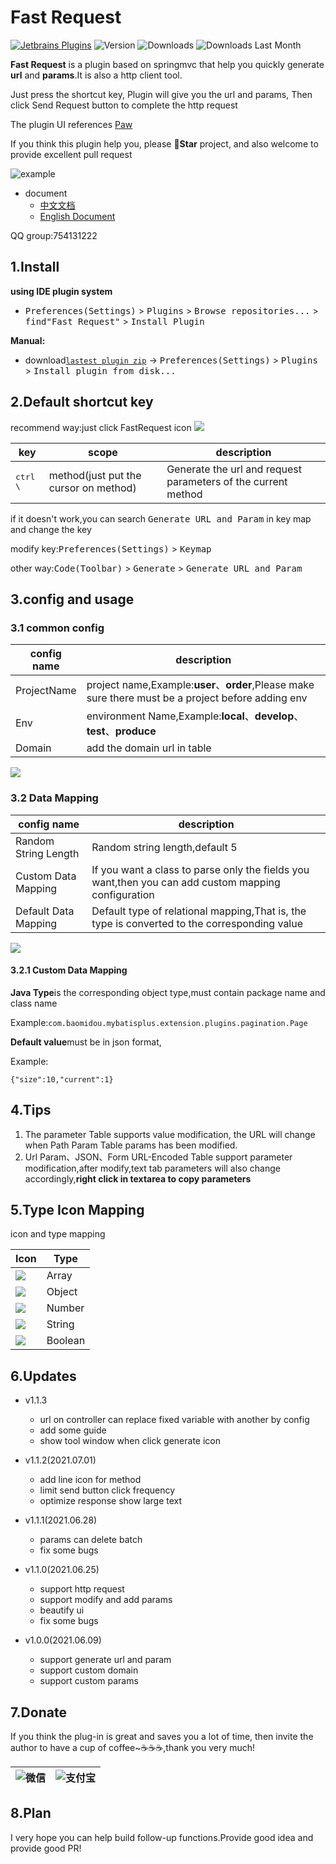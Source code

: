 # Fast Request

[![Jetbrains Plugins][plugin-img]][plugin]
![Version](http://phpstorm.espend.de/badge/16988/version)
![Downloads](http://phpstorm.espend.de/badge/16988/downloads)
![Downloads Last Month](http://phpstorm.espend.de/badge/16988/last-month)

**Fast Request** is a plugin based on springmvc that help you quickly generate **url** and **params**.It is also a http client tool.

Just press the shortcut key, Plugin will give you the url and params, Then click Send Request button to complete the http request

The plugin UI references [Paw](https://paw.cloud/)

If you think this plugin help you, please **🌟Star** project, and also welcome to provide excellent pull request

![example](./screenshot/example.gif)

- document
    * [中文文档](README.zh_CN.md)
    * [English Document](README.md)

QQ group:754131222  
  
## 1.Install
**using IDE plugin system**
- <kbd>Preferences(Settings)</kbd> > <kbd>Plugins</kbd> > <kbd>Browse repositories...</kbd> > <kbd>find"Fast Request"</kbd> > <kbd>Install Plugin</kbd>

**Manual:**
- download[`lastest plugin zip`][latest-release] -> <kbd>Preferences(Settings)</kbd> > <kbd>Plugins</kbd> > <kbd>Install plugin from disk...</kbd>


## 2.Default shortcut key
recommend way:just click FastRequest icon
![](./screenshot/methodIcon.png)


|key|scope|description|
| --- | --- | --- |
| <kbd> ctrl \ </kbd> | method(just put the cursor on method) | Generate the url and request parameters of the current method |

if it doesn't work,you can search <kbd>Generate URL and Param</kbd> in key map and change the key

modify key:<kbd>Preferences(Settings)</kbd> > <kbd>Keymap</kbd>

other way:<kbd>Code(Toolbar)</kbd> > <kbd>Generate</kbd> > <kbd>Generate URL and Param</kbd>




## 3.config and usage
### 3.1 common config
|config name|description|
| --- | --- |
|ProjectName|project name,Example:**user**、**order**,Please make sure there must be a project before adding env|
|Env|environment Name,Example:**local**、**develop**、**test**、**produce**|
|Domain|add the domain url in table|

![](./screenshot/commonConfig.png)

### 3.2 Data Mapping
|config name|description|
| --- | --- |
|Random String Length|Random string length,default 5|
|Custom Data Mapping|If you want a class to parse only the fields you want,then you can add custom mapping configuration|
|Default Data Mapping|Default type of relational mapping,That is, the type is converted to the corresponding value|

![](./screenshot/dataMapping.png)

#### 3.2.1 Custom Data Mapping
**Java Type**is the corresponding object type,must contain package name and class name

Example:`com.baomidou.mybatisplus.extension.plugins.pagination.Page`

**Default value**must be in json format,

Example:
```
{"size":10,"current":1}
```

## 4.Tips
1. The parameter Table supports value modification,  the URL will change when Path Param Table params has been modified.
2. Url Param、JSON、Form URL-Encoded Table support parameter modification,after modify,text tab parameters will also change accordingly,**right click in textarea to copy parameters**
## 5.Type Icon Mapping
icon and type mapping

|Icon|Type|
| --- | --- | 
|![](./screenshot/icon/array.svg)  |Array  |
|![](./screenshot/icon/object.svg) |Object |
|![](./screenshot/icon/number.svg) |Number |
|![](./screenshot/icon/string.svg) |String |
|![](./screenshot/icon/boolean.svg)|Boolean|

## 6.Updates
- v1.1.3
  * url on controller can replace fixed variable with another by config
  * add some guide
  * show tool window when click generate icon
- v1.1.2(2021.07.01)
  * add line icon for method
  * limit send button click frequency
  * optimize response show large text

- v1.1.1(2021.06.28)
  * params can delete batch
  * fix some bugs
- v1.1.0(2021.06.25)
  * support http request
  * support modify and add params
  * beautify ui
  * fix some bugs
- v1.0.0(2021.06.09)
  * support generate url and param
  * support custom domain
  * support custom params

## 7.Donate
If you think the plug-in is great and saves you a lot of time, then invite the author to have a cup of coffee~☕☕☕,thank you very much!

| ![微信](./screenshot/pay/wechat.jpg) | ![支付宝](./screenshot/pay/alipay.png) |
| --- | --- |

## 8.Plan
I very hope you can help build follow-up functions.Provide good idea and provide good PR!


[latest-release]: https://github.com/kings1990/fast-request/releases/latest
[plugin]: https://plugins.jetbrains.com/plugin/16988
[plugin-img]: https://img.shields.io/badge/plugin-FastRequest-x.svg
